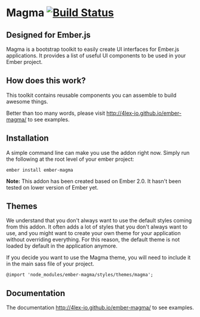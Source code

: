 # Magma [![Build Status](https://travis-ci.org/4lex-io/ember-magma.png?branch=master)](https://travis-ci.org/4lex-io/ember-magma)

## Designed for Ember.js

Magma is a bootstrap toolkit to easily create UI interfaces for Ember.js applications. It provides a list of useful UI components to be used in your Ember project.

## How does this work?
This toolkit contains reusable components you can assemble to build awesome things.

Better than too many words, please visit <http://4lex-io.github.io/ember-magma/> to see examples.

## Installation

A simple command line can make you use the addon right now. Simply run the following at the root level of your ember project:
```
ember install ember-magma
```

**Note:** This addon has been created based on Ember 2.0. It hasn't been tested on lower version of Ember yet.

## Themes

We understand that you don't always want to use the default styles coming from this addon. It often adds a lot of styles that you don't always want to use, and you might want to create your own theme for your application without overriding everything. For this reason, the default theme is not loaded by default in the application anymore.

If you decide you want to use the Magma theme, you will need to include it in the main sass file of your project.

```
@import 'node_modules/ember-magma/styles/themes/magma';
```

## Documentation
The documentation <http://4lex-io.github.io/ember-magma/> to see examples.
